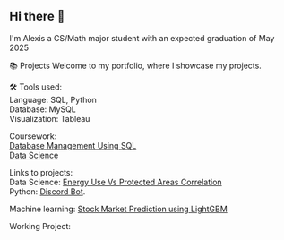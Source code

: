 ## Hi there 👋

I'm Alexis a CS/Math major student with an expected graduation of May 2025

📚 Projects
Welcome to my portfolio, where I showcase my projects.

🛠️ Tools used:<br/>
Language: SQL, Python <br/>
Database: MySQL<br/>
Visualization: Tableau <br/>

Coursework:  <br/>
[Database Management Using SQL](https://github.com/Yaten-Codes/Database-Management-Coursework) <br/>
[Data Science](https://github.com/Yaten-Codes/Data_Science/tree/master)

Links to projects:<br/>
Data Science: [Energy Use Vs Protected Areas Correlation](https://github.com/Yaten-Codes/Energy-Use-Vs-Protected-Areas) <br/>
Python: [Discord Bot](https://github.com/Yaten-Codes/Discord-Bot-Project/tree/main).

Machine learning: [Stock Market Prediction using LightGBM](https://github.com/Yaten-Codes/Stock_market_prediction)


Working Project:<br/>





<!--  
Here are some ideas to get you started:
- 🔭 I’m currently working on ...
- 🌱 I’m currently learning ...
- 👯 I’m looking to collaborate on ...
- 🤔 I’m looking for help with ...
- 💬 Ask me about ...
- 📫 How to reach me: ...
- 😄 Pronouns: ...
- ⚡ Fun fact: ...
-->
